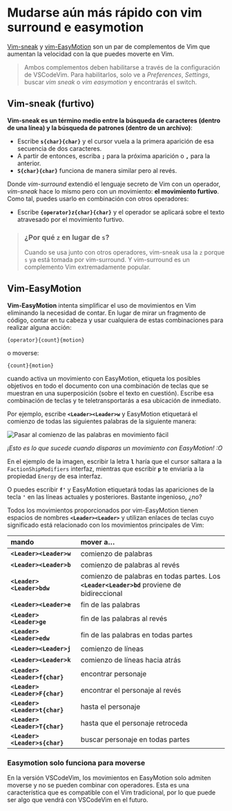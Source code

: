 # Mudarse aún más rápido con vim surround e easymotion

[Vim-sneak](https://github.com/justinmk/vim-sneak) y [vim-EasyMotion](https://github.com/easymotion/vim-easymotion) son un par de complementos de Vim que aumentan la velocidad con la que puedes moverte en Vim.

> Ambos complementos deben habilitarse a través de la configuración de VSCodeVim. Para habilitarlos, solo ve a *Preferences*, *Settings*, buscar *vim sneak* o *vim easymotion* y encontrarás el switch.

## Vim-sneak (furtivo)

**Vim-sneak es un término medio entre la búsqueda de caracteres (dentro de una línea) y la búsqueda de patrones (dentro de un archivo)**:

- Escribe **`s{char}{char}`** y el cursor vuela a la primera aparición de esa secuencia de dos caracteres.
- A partir de entonces, escriba **`;`** para la próxima aparición o **`,`** para la anterior.
- **`S{char}{char}`** funciona de manera similar pero al revés.

Donde *vim-surround* extendió el lenguaje secreto de Vim con un operador, *vim-sneak* hace lo mismo pero con un movimiento: **el movimiento furtivo**. Como tal, puedes usarlo en combinación con otros operadores:

- Escribe **`{operator}z{char}{char}`** y el operador se aplicará sobre el texto atravesado por el movimiento furtivo.

> ### ¿Por qué `z` en lugar de `s`?
>
> Cuando se usa junto con otros operadores, vim-sneak usa la `z` porque `s` ya está tomada por vim-surround. Y vim-surround es un complemento Vim extremadamente popular.

## Vim-EasyMotion

**Vim-EasyMotion** intenta simplificar el uso de movimientos en Vim eliminando la necesidad de contar. En lugar de mirar un fragmento de código, contar en tu cabeza y usar cualquiera de estas combinaciones para realizar alguna acción:

```text
{operator}{count}{motion}
```

o moverse:

```text
{count}{motion}
```

cuando activa un movimiento con EasyMotion, etiqueta los posibles objetivos en todo el documento con una combinación de teclas que se muestran en una superposición (sobre el texto en cuestión). Escribe esa combinación de teclas y te teletransportarás a esa ubicación de inmediato.

Por ejemplo, escribe **`<Leader><Leader>w`** y EasyMotion etiquetará el comienzo de todas las siguientes palabras de la siguiente manera:

![Pasar al comienzo de las palabras en movimiento fácil](https://www.barbarianmeetscoding.com/images/vscodevim-easymotion.jpg)

*¡Esto es lo que sucede cuando disparas un movimiento con EasyMotion! :O*

En el ejemplo de la imagen, escribir la letra **`l`** haría que el cursor saltara a la `FactionShipModifiers` interfaz, mientras que escribir **`p`** te enviaría a la propiedad `Energy` de esa interfaz.

O puedes escribir **`f'`** y EasyMotion etiquetará todas las apariciones de la tecla **`'`** en las líneas actuales y posteriores. Bastante ingenioso, ¿no?

Todos los movimientos proporcionados por vim-EasyMotion tienen espacios de nombres **`<Leader><Leader>`** y utilizan enlaces de teclas cuyo significado está relacionado con los movimientos principales de Vim:

| mando         | mover a…                                                     |
| :------------ | :----------------------------------------------------------- |
| **`<Leader><Leader>w`**       | comienzo de palabras                                         |
| **`<Leader><Leader>b`**       | comienzo de palabras al revés                                |
| **`<Leader><Leader>bdw`**     | comienzo de palabras en todas partes. Los **`<Leader<Leader>bd`** proviene de bidireccional |
| **`<Leader><Leader>e`**       | fin de las palabras                                          |
| **`<Leader><Leader>ge`**      | fin de las palabras al revés                                 |
| **`<Leader><Leader>edw`**     | fin de las palabras en todas partes                          |
| **`<Leader><Leader>j`**       | comienzo de líneas                                           |
| **`<Leader><Leader>k`**       | comienzo de líneas hacia atrás                               |
| **`<Leader><Leader>f{char}`** | encontrar personaje                                          |
| **`<Leader><Leader>F{char}`** | encontrar el personaje al revés                              |
| **`<Leader><Leader>t{char}`** | hasta el personaje                                           |
| **`<Leader><Leader>T{char}`** | hasta que el personaje retroceda                             |
| **`<Leader><Leader>s{char}`** | buscar personaje en todas partes                             |

### Easymotion solo funciona para moverse

En la versión VSCodeVim, los movimientos en EasyMotion solo admiten moverse y no se pueden combinar con operadores. Esta es una característica que es compatible con el Vim tradicional, por lo que puede ser algo que vendrá con VSCodeVim en el futuro.
